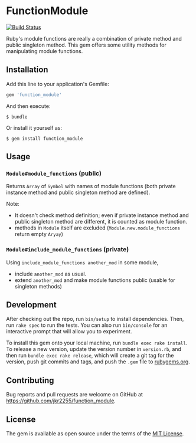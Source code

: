# FunctionModule

[![Build Status](https://travis-ci.org/jkr2255/function_module.svg?branch=master)](https://travis-ci.org/jkr2255/function_module)

Ruby's module functions are really a combination of private method and public singleton method.
This gem offers some utility methods for manipulating module functions.

## Installation

Add this line to your application's Gemfile:

```ruby
gem 'function_module'
```

And then execute:

    $ bundle

Or install it yourself as:

    $ gem install function_module

## Usage

### `Module#module_functions` (public)
Returns `Array` of `Symbol` with names of module functions
(both private instance method and public singleton method are defined).

Note:

* It doesn't check method definition; even if private instance method and public singleton method are different, it is counted as module function.
* methods in `Module` itself are excluded (`Module.new.module_functions` return empty `Aryay`)

### `Module#include_module_functions` (private)
Using `include_module_functions another_mod` in some module,

* include `another_mod` as usual.
* extend `another_mod` and make module functions public (usable for singleton methods)

## Development

After checking out the repo, run `bin/setup` to install dependencies. Then, run `rake spec` to run the tests. You can also run `bin/console` for an interactive prompt that will allow you to experiment.

To install this gem onto your local machine, run `bundle exec rake install`. To release a new version, update the version number in `version.rb`, and then run `bundle exec rake release`, which will create a git tag for the version, push git commits and tags, and push the `.gem` file to [rubygems.org](https://rubygems.org).

## Contributing

Bug reports and pull requests are welcome on GitHub at https://github.com/jkr2255/function_module.


## License

The gem is available as open source under the terms of the [MIT License](http://opensource.org/licenses/MIT).

